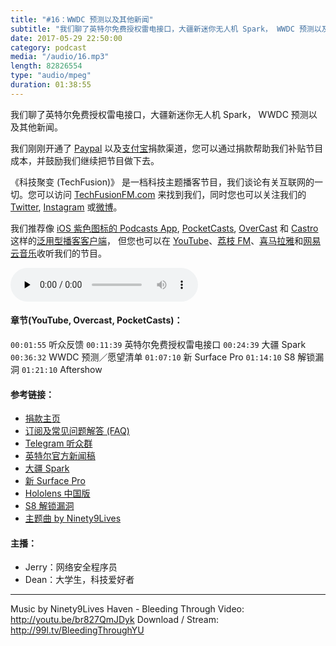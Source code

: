```yaml
---
title: "#16：WWDC 预测以及其他新闻"
subtitle: "我们聊了英特尔免费授权雷电接口，大疆新迷你无人机 Spark， WWDC 预测以及其他新闻。"
date: 2017-05-29 22:50:00
category: podcast
media: "/audio/16.mp3"
length: 82826554 
type: "audio/mpeg"
duration: 01:38:55
---
```


我们聊了英特尔免费授权雷电接口，大疆新迷你无人机 Spark， WWDC 预测以及其他新闻。

我们刚刚开通了 [Paypal](https://paypal.me/techfusionfm/5) 以及[支付宝](HTTPS://QR.ALIPAY.COM/FKX09288AJOENI0MVZXM12)捐款渠道，您可以通过捐款帮助我们补贴节目成本，并鼓励我们继续把节目做下去。

《科技聚变 (TechFusion)》 是一档科技主题播客节目，我们谈论有关互联网的一切。您可以访问 [TechFusionFM.com](https://TechFusionFM.com) 来找到我们，同时您也可以关注我们的 [Twitter](http://twitter.com/TechFusionFM), [Instagram](https://www.instagram.com/techfusionfm/) 或[微博](http://weibo.com/TechFusionFM)。

我们推荐像 [iOS 紫色图标的 Podcasts App](https://itunes.apple.com/cn/podcast/id1202658654), [PocketCasts](http://pca.st/podcast/28fcd200-cc7c-0134-10da-25324e2a541d), [OverCast](https://overcast.fm) 和 [Castro](http://supertop.co/castro/) 这样的[泛用型播客客户端](https://techfusionfm.com/faq)， 但您也可以在 [YouTube](https://www.youtube.com/channel/UC6uvHf21Tjm5lepw6P2Ki-Q)、[荔枝 FM](https://www.lizhi.fm/1494013/)、[喜马拉雅](http://www.ximalaya.com/72456289/album/6648521)和[网易云音乐](http://music.163.com/#/djradio?id=347498120)收听我们的节目。

<audio class="audioPlayer" controls preload="none" src="https://techfusionfm.com/audio/16.mp3"></audio>

#### 章节(YouTube, Overcast, PocketCasts)：
```00:01:55``` 听众反馈
```00:11:39``` 英特尔免费授权雷电接口
```00:24:39``` 大疆 Spark
```00:36:32``` WWDC 预测／愿望清单
```01:07:10``` 新 Surface Pro
```01:14:10``` S8 解锁漏洞
```01:21:10``` Aftershow

#### 参考链接：
- [捐款主页](https://techfusionfm.com/donate)
- [订阅及常见问题解答 (FAQ)](https://techfusionfm.com/faq)
- [Telegram 听众群](https://telegram.me/TechFusionChat)
- [英特尔官方新闻稿](https://newsroom.intel.com/editorials/envision-world-thunderbolt-3-everywhere/)
- [大疆 Spark](https://www.dji.com/cn/spark)
- [新 Surface Pro](https://www.microsoftstore.com.cn/surface/surface-pro/p/mic1965)
- [Hololens 中国版](https://www.microsoft.com/zh-cn/hololens)
- [S8 解锁漏洞](https://www.theverge.com/circuitbreaker/2017/5/23/15680268/hacker-galaxy-s8-iris-scanner-ir-image-contact-lens-starbug)
- [主题曲 by Ninety9Lives](http://99l.tv/BleedingThroughYU)


#### 主播：
- Jerry：网络安全程序员
- Dean：大学生，科技爱好者

---
Music by Ninety9Lives
Haven - Bleeding Through
Video: http://youtu.be/br827QmJDyk
Download / Stream: http://99l.tv/BleedingThroughYU